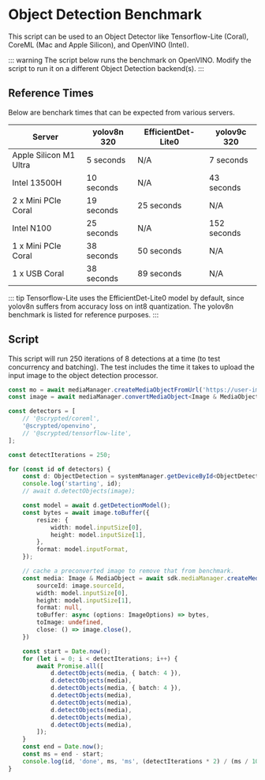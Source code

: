 # Object Detection Benchmark

This script can be used to an Object Detector like Tensorflow-Lite (Coral), CoreML (Mac and Apple Silicon), and OpenVINO (Intel).


::: warning
The script below runs the benchmark on OpenVINO. Modify the script to run it on a different Object Detection backend(s).
:::

## Reference Times

Below are benchark times that can be expected from various servers. 

|Server|yolov8n 320|EfficientDet-Lite0|yolov9c 320|
|-|-|-|-|
|Apple Silicon M1 Ultra|5 seconds|N/A|7 seconds|
|Intel 13500H|10 seconds|N/A|43 seconds|
|2 x Mini PCIe Coral|19 seconds|25 seconds|N/A|
|Intel N100|25 seconds|N/A|152 seconds|
|1 x Mini PCIe Coral|38 seconds|50 seconds|N/A|
|1 x USB Coral|38 seconds|89 seconds|N/A|

::: tip
Tensorflow-Lite uses the EfficientDet-Lite0 model by default, since yolov8n suffers from accuracy loss on int8 quantization. The yolov8n benchmark is listed for reference purposes.
:::

## Script

This script will run 250 iterations of 8 detections at a time (to test concurrency and batching). The test includes the time it takes to upload the input image to the object detection processor.

```ts
const mo = await mediaManager.createMediaObjectFromUrl('https://user-images.githubusercontent.com/73924/230690188-7a25983a-0630-44e9-9e2d-b4ac150f1524.jpg');
const image = await mediaManager.convertMediaObject<Image & MediaObject>(mo, 'x-scrypted/x-scrypted-image');

const detectors = [
    // '@scrypted/coreml',
    '@scrypted/openvino',
    // '@scrypted/tensorflow-lite',
];

const detectIterations = 250;

for (const id of detectors) {
    const d: ObjectDetection = systemManager.getDeviceById<ObjectDetection>(id);
    console.log('starting', id);
    // await d.detectObjects(image);

    const model = await d.getDetectionModel();
    const bytes = await image.toBuffer({
        resize: {
            width: model.inputSize[0],
            height: model.inputSize[1],
        },
        format: model.inputFormat,
    });

    // cache a preconverted image to remove that from benchmark.
    const media: Image & MediaObject = await sdk.mediaManager.createMediaObject(bytes, 'x-scrypted/x-scrypted-image', {
        sourceId: image.sourceId,
        width: model.inputSize[0],
        height: model.inputSize[1],
        format: null,
        toBuffer: async (options: ImageOptions) => bytes,
        toImage: undefined,
        close: () => image.close(),
    })

    const start = Date.now();
    for (let i = 0; i < detectIterations; i++) {
        await Promise.all([
            d.detectObjects(media, { batch: 4 }),
            d.detectObjects(media),
            d.detectObjects(media, { batch: 4 }),
            d.detectObjects(media),
            d.detectObjects(media),
            d.detectObjects(media),
            d.detectObjects(media),
            d.detectObjects(media),
        ]);
    }
    const end = Date.now();
    const ms = end - start;
    console.log(id, 'done', ms, 'ms', (detectIterations * 2) / (ms / 1000), 'detections per second');
}
```
